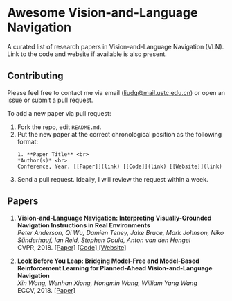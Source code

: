 # Awesome Vision-and-Language Navigation

A curated list of research papers in Vision-and-Language Navigation (VLN). Link to the code and website if available is also present.

## Contributing

Please feel free to contact me via email (liudq@mail.ustc.edu.cn) or open an issue or submit a pull request.

To add a new paper via pull request:
1. Fork the repo, edit `README.md`.
1. Put the new paper at the correct chronological position as the following format: <br>
    ```
    1. **Paper Title** <br>
    *Author(s)* <br>
    Conference, Year. [[Paper]](link) [[Code]](link) [[Website]](link)
    ```
1. Send a pull request. Ideally, I will review the request within a week.

## Papers

1. **Vision-and-Language Navigation: Interpreting Visually-Grounded Navigation Instructions in Real Environments** <br>
*Peter Anderson, Qi Wu, Damien Teney, Jake Bruce, Mark Johnson, Niko Sünderhauf, Ian Reid, Stephen Gould, Anton van den Hengel* <br>
CVPR, 2018. [[Paper]](http://openaccess.thecvf.com/content_cvpr_2018/papers/Anderson_Vision-and-Language_Navigation_Interpreting_CVPR_2018_paper.pdf) [[Code]](https://github.com/peteanderson80/Matterport3DSimulator) [[Website]](https://bringmeaspoon.org)

1. **Look Before You Leap: Bridging Model-Free and Model-Based Reinforcement Learning for Planned-Ahead Vision-and-Language Navigation** <br>
*Xin Wang, Wenhan Xiong, Hongmin Wang, William Yang Wang* <br>
ECCV, 2018. [[Paper]](https://arxiv.org/pdf/1803.07729)

